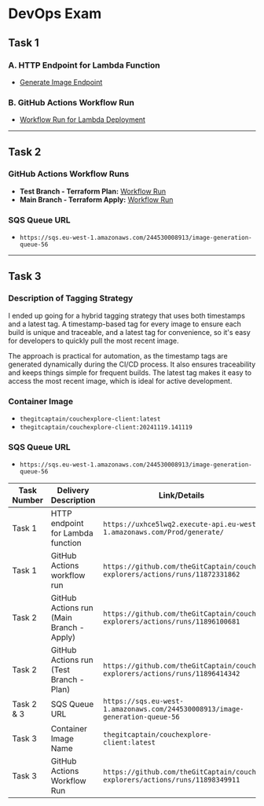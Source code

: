 # DevOps Exam

## Task 1
### A. HTTP Endpoint for Lambda Function
- [Generate Image Endpoint](https://uxhce5lwq2.execute-api.eu-west-1.amazonaws.com/Prod/generate/)

### B. GitHub Actions Workflow Run
- [Workflow Run for Lambda Deployment](https://github.com/theGitCaptain/couch-explorers/actions/runs/11914701663)

---

## Task 2
### GitHub Actions Workflow Runs
- **Test Branch - Terraform Plan:** [Workflow Run](https://github.com/theGitCaptain/couch-explorers/actions/runs/11915036164)
- **Main Branch - Terraform Apply:** [Workflow Run](https://github.com/theGitCaptain/couch-explorers/actions/runs/11915188222)

### SQS Queue URL
- `https://sqs.eu-west-1.amazonaws.com/244530008913/image-generation-queue-56`

---

## Task 3
### Description of Tagging Strategy
I ended up going for a hybrid tagging strategy that uses both timestamps and a latest tag. A timestamp-based tag for every image to ensure each build is unique and traceable, and a latest tag for convenience, so it's easy for developers to quickly pull the most recent image.

The approach is practical for automation, as the timestamp tags are generated dynamically during the CI/CD process. It also ensures traceability and keeps things simple for frequent builds. The latest tag makes it easy to access the most recent image, which is ideal for active development.

### Container Image
- `thegitcaptain/couchexplore-client:latest`
- `thegitcaptain/couchexplore-client:20241119.141119`

### SQS Queue URL
- `https://sqs.eu-west-1.amazonaws.com/244530008913/image-generation-queue-56`


| Task Number | Delivery Description                     | Link/Details                       |
|-------------|------------------------------------------|------------------------------------|
| Task 1      | HTTP endpoint for Lambda function        | `https://uxhce5lwq2.execute-api.eu-west-1.amazonaws.com/Prod/generate/` |
| Task 1      | GitHub Actions workflow run              | `https://github.com/theGitCaptain/couch-explorers/actions/runs/11872331862` |
| Task 2      | GitHub Actions run (Main Branch - Apply) | `https://github.com/theGitCaptain/couch-explorers/actions/runs/11896100681` |
| Task 2      | GitHub Actions run (Test Branch - Plan)  | `https://github.com/theGitCaptain/couch-explorers/actions/runs/11896414342` |
| Task 2 & 3  | SQS Queue URL                            | `https://sqs.eu-west-1.amazonaws.com/244530008913/image-generation-queue-56` |
| Task 3      | Container Image Name                     | `thegitcaptain/couchexplore-client:latest` |
| Task 3      | GitHub Actions Workflow Run              | `https://github.com/theGitCaptain/couch-explorers/actions/runs/11898349911` |